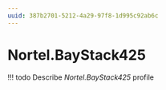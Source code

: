 ```yaml
---
uuid: 387b2701-5212-4a29-97f8-1d995c92ab6c
---
```



# Nortel.BayStack425


<!-- prettier-ignore -->
!!! todo
    Describe *Nortel.BayStack425* profile

